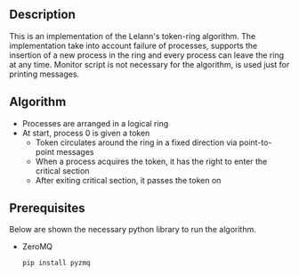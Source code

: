 ## Description
This is an implementation of the Lelann's token-ring algorithm. The implementation take into account failure of processes, supports the insertion of a new process in the ring and every process can leave the ring at any time. Monitor script is not necessary for the algorithm, is used just for printing messages.

## Algorithm

* Processes are arranged in a logical ring
* At start, process 0 is given a token
  * Token circulates around the ring in a fixed direction via point-to-point messages
  * When a process acquires the token, it has the right to enter the critical section
  * After exiting critical section, it passes the token on

## Prerequisites

Below are shown the necessary python library to run the algorithm. 
* ZeroMQ
  ```sh
  pip install pyzmq
  ```
